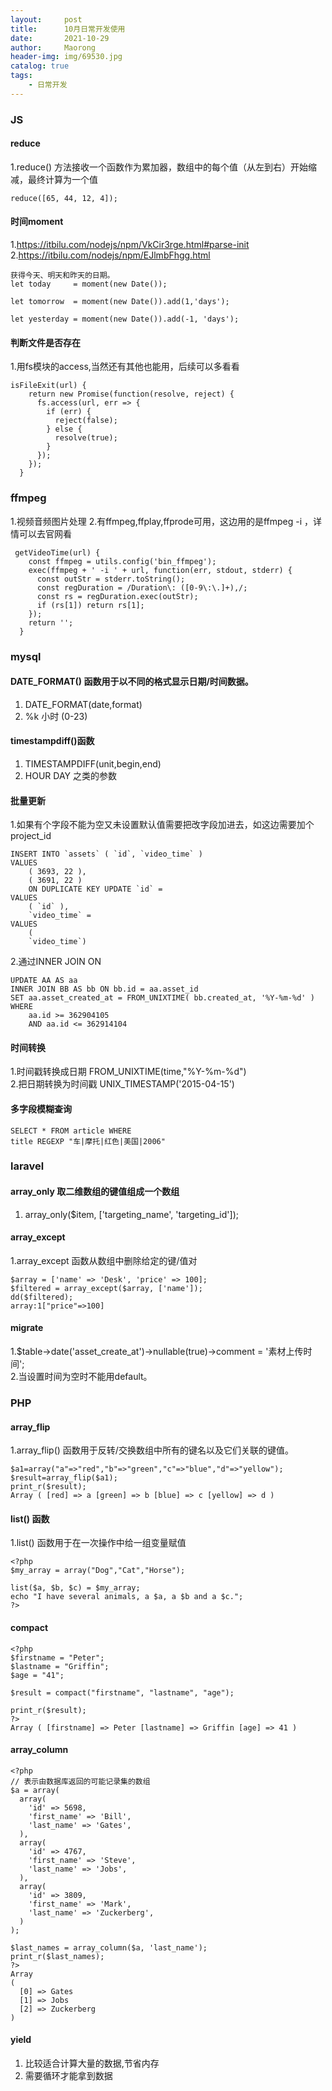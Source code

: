 ```yaml
---
layout:     post
title:      10月日常开发使用
date:       2021-10-29
author:     Maorong
header-img: img/69530.jpg
catalog: true
tags:
    - 日常开发
---
```


### JS
#### reduce
1.reduce() 方法接收一个函数作为累加器，数组中的每个值（从左到右）开始缩减，最终计算为一个值
```
reduce([65, 44, 12, 4]);
```

#### 时间moment
1.https://itbilu.com/nodejs/npm/VkCir3rge.html#parse-init  
2.https://itbilu.com/nodejs/npm/EJlmbFhgg.html  
```
获得今天、明天和昨天的日期。
let today     = moment(new Date());

let tomorrow  = moment(new Date()).add(1,'days');

let yesterday = moment(new Date()).add(-1, 'days');
```

#### 判断文件是否存在
1.用fs模块的access,当然还有其他也能用，后续可以多看看
```
isFileExit(url) {
    return new Promise(function(resolve, reject) {
      fs.access(url, err => {
        if (err) {
          reject(false);
        } else {
          resolve(true);
        }
      });
    });
  }
```

### ffmpeg
1.视频音频图片处理
2.有ffmpeg,ffplay,ffprode可用，这边用的是ffmpeg -i ，详情可以去官网看
```
 getVideoTime(url) {
    const ffmpeg = utils.config('bin_ffmpeg');
    exec(ffmpeg + ' -i ' + url, function(err, stdout, stderr) {
      const outStr = stderr.toString();
      const regDuration = /Duration\: ([0-9\:\.]+),/;
      const rs = regDuration.exec(outStr);
      if (rs[1]) return rs[1];
    });
    return '';
  }
```

### mysql
#### DATE_FORMAT() 函数用于以不同的格式显示日期/时间数据。
1. DATE_FORMAT(date,format)
2. %k	小时 (0-23)

#### timestampdiff()函数
1. TIMESTAMPDIFF(unit,begin,end)
2. HOUR DAY 之类的参数

#### 批量更新
1.如果有个字段不能为空又未设置默认值需要把改字段加进去，如这边需要加个project_id
```
INSERT INTO `assets` ( `id`, `video_time` )
VALUES
	( 3693, 22 ),
	( 3691, 22 ) 
	ON DUPLICATE KEY UPDATE `id` =
VALUES
	( `id` ),
	`video_time` =
VALUES
	(
	`video_time`)
```
2.通过INNER JOIN ON
```
UPDATE AA AS aa
INNER JOIN BB AS bb ON bb.id = aa.asset_id 
SET aa.asset_created_at = FROM_UNIXTIME( bb.created_at, '%Y-%m-%d' ) 
WHERE
	aa.id >= 362904105 
	AND aa.id <= 362914104
```

#### 时间转换
1.时间戳转换成日期 FROM_UNIXTIME(time,"%Y-%m-%d")  
2.把日期转换为时间戳 UNIX_TIMESTAMP('2015-04-15')  

#### 多字段模糊查询
```
SELECT * FROM article WHERE 
title REGEXP "车|摩托|红色|美国|2006"
```


### laravel
#### array_only 取二维数组的键值组成一个数组 
1. array_only($item, ['targeting_name', 'targeting_id']);

#### array_except
1.array_except 函数从数组中删除给定的键/值对

```
$array = ['name' => 'Desk', 'price' => 100];
$filtered = array_except($array, ['name']);
dd($filtered);
array:1["price"=>100]
```

#### migrate
1.$table->date('asset_create_at')->nullable(true)->comment = '素材上传时间';  
2.当设置时间为空时不能用default。

### PHP
#### array_flip
1.array_flip() 函数用于反转/交换数组中所有的键名以及它们关联的键值。
```
$a1=array("a"=>"red","b"=>"green","c"=>"blue","d"=>"yellow");
$result=array_flip($a1);
print_r($result);
Array ( [red] => a [green] => b [blue] => c [yellow] => d )
```

#### list() 函数
1.list() 函数用于在一次操作中给一组变量赋值
```
<?php
$my_array = array("Dog","Cat","Horse");

list($a, $b, $c) = $my_array;
echo "I have several animals, a $a, a $b and a $c.";
?>
```

#### compact
```
<?php
$firstname = "Peter";
$lastname = "Griffin";
$age = "41";

$result = compact("firstname", "lastname", "age");

print_r($result);
?>
Array ( [firstname] => Peter [lastname] => Griffin [age] => 41 )
```

#### array_column
```
<?php
// 表示由数据库返回的可能记录集的数组
$a = array(
  array(
    'id' => 5698,
    'first_name' => 'Bill',
    'last_name' => 'Gates',
  ),
  array(
    'id' => 4767,
    'first_name' => 'Steve',
    'last_name' => 'Jobs',
  ),
  array(
    'id' => 3809,
    'first_name' => 'Mark',
    'last_name' => 'Zuckerberg',
  )
);

$last_names = array_column($a, 'last_name');
print_r($last_names);
?>
Array
(
  [0] => Gates
  [1] => Jobs
  [2] => Zuckerberg
)
```

#### yield
1. 比较适合计算大量的数据,节省内存
2. 需要循环才能拿到数据